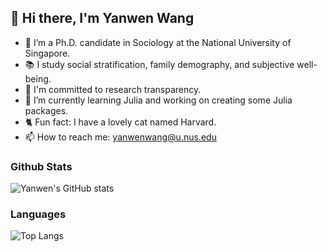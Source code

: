 ## 👋 Hi there, I'm Yanwen Wang

- 🔭 I’m a Ph.D. candidate in Sociology at the National University of Singapore.
- 📚️ I study social stratification, family demography, and subjective well-being.
- 📖️ I'm committed to research transparency.
- 🌱 I’m currently learning Julia and working on creating some Julia packages.
- 🐈️ Fun fact: I have a lovely cat named Harvard.
- 📫 How to reach me: yanwenwang@u.nus.edu

### Github Stats

![Yanwen's GitHub stats](https://github-readme-stats.vercel.app/api?username=yanwenwang24&show_icons=true&theme=transparent)

### Languages

![Top Langs](https://github-readme-stats.vercel.app/api/top-langs/?username=yanwenwang24&theme=transparent)
